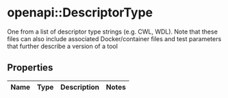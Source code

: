 # openapi::DescriptorType

One from a list of descriptor type strings (e.g. CWL, WDL). Note that these files can also include associated Docker/container files and test parameters that further describe a version of a tool

## Properties
Name | Type | Description | Notes
------------ | ------------- | ------------- | -------------


